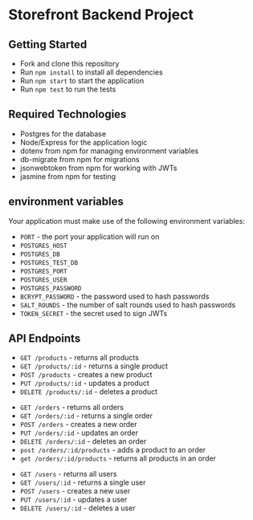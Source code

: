 # Storefront Backend Project

## Getting Started
- Fork and clone this repository
- Run `npm install` to install all dependencies
- Run `npm start` to start the application
- Run `npm test` to run the tests

## Required Technologies
- Postgres for the database
- Node/Express for the application logic
- dotenv from npm for managing environment variables
- db-migrate from npm for migrations
- jsonwebtoken from npm for working with JWTs
- jasmine from npm for testing

## environment variables
Your application must make use of the following environment variables:
- `PORT` - the port your application will run on
- `POSTGRES_HOST`
- `POSTGRES_DB`
- `POSTGRES_TEST_DB`
- `POSTGRES_PORT`
- `POSTGRES_USER`
- `POSTGRES_PASSWORD`
- `BCRYPT_PASSWORD` - the password used to hash passwords
- `SALT_ROUNDS` - the number of salt rounds used to hash passwords
- `TOKEN_SECRET` - the secret used to sign JWTs

## API Endpoints  <!-- end points and the functionality -->
<!-- Product endpoints -->
- `GET /products` - returns all products
- `GET /products/:id` - returns a single product
- `POST /products` - creates a new product
- `PUT /products/:id` - updates a product
- `DELETE /products/:id` - deletes a product

<!-- order endpoints -->
- `GET /orders` - returns all orders
- `GET /orders/:id` - returns a single order
- `POST /orders` - creates a new order
- `PUT /orders/:id` - updates an order
- `DELETE /orders/:id` - deletes an order
- `post /orders/:id/products` - adds a product to an order
- `get /orders/:id/products` - returns all products in an order

<!-- user endpoints -->
- `GET /users` - returns all users
- `GET /users/:id` - returns a single user
- `POST /users` - creates a new user
- `PUT /users/:id` - updates a user
- `DELETE /users/:id` - deletes a user
